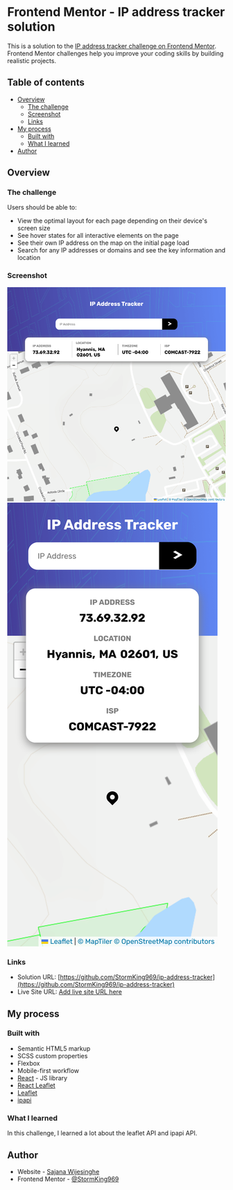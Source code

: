 # Frontend Mentor - IP address tracker solution

This is a solution to the [IP address tracker challenge on Frontend Mentor](https://www.frontendmentor.io/challenges/ip-address-tracker-I8-0yYAH0). Frontend Mentor challenges help you improve your coding skills by building realistic projects. 

## Table of contents

- [Overview](#overview)
  - [The challenge](#the-challenge)
  - [Screenshot](#screenshot)
  - [Links](#links)
- [My process](#my-process)
  - [Built with](#built-with)
  - [What I learned](#what-i-learned)
- [Author](#author)

## Overview

### The challenge

Users should be able to:

- View the optimal layout for each page depending on their device's screen size
- See hover states for all interactive elements on the page
- See their own IP address on the map on the initial page load
- Search for any IP addresses or domains and see the key information and location

### Screenshot

![Desktop View](./screenshots/desktop.png)
![Mobile View](./screenshots/mobile.png)

### Links

- Solution URL: [https://github.com/StormKing969/ip-address-tracker](https://github.com/StormKing969/ip-address-tracker)
- Live Site URL: [Add live site URL here](https://your-live-site-url.com)

## My process

### Built with

- Semantic HTML5 markup
- SCSS custom properties
- Flexbox
- Mobile-first workflow
- [React](https://reactjs.org/) - JS library
- [React Leaflet](https://react-leaflet.js.org/)
- [Leaflet](https://leafletjs.com/)
- [ipapi](https://ipapi.co/#api)

### What I learned

In this challenge, I learned a lot about the leaflet API and ipapi API. 

## Author

- Website - [Sajana Wijesinghe](https://sajana-wijesinghe.com/https://sajana-wijesinghe.com)
- Frontend Mentor - [@StormKing969](https://www.frontendmentor.io/profile/StormKing969)